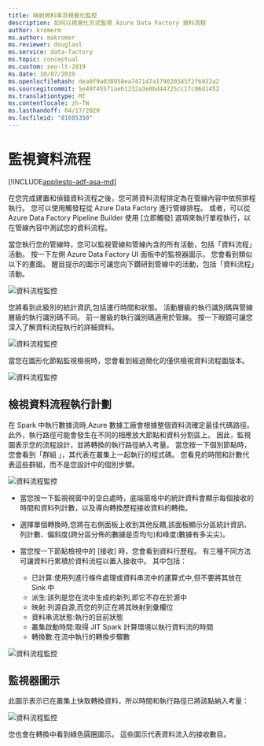 ```yaml
---
title: 映射資料串流視覺化監控
description: 如何以視覺化方式監視 Azure Data Factory 資料流程
author: kromerm
ms.author: makromer
ms.reviewer: douglasl
ms.service: data-factory
ms.topic: conceptual
ms.custom: seo-lt-2019
ms.date: 10/07/2019
ms.openlocfilehash: dea0f9a038958ea747147a179020545f2f6922a2
ms.sourcegitcommit: 5e49f45571aeb1232a3e0bd44725cc17c06d1452
ms.translationtype: MT
ms.contentlocale: zh-TW
ms.lasthandoff: 04/17/2020
ms.locfileid: "81605350"
---
```

# <a name="monitor-data-flows"></a>監視資料流程

[!INCLUDE[appliesto-adf-asa-md](includes/appliesto-adf-asa-md.md)]

在您完成建置和偵錯資料流程之後，您可將資料流程排定為在管線內容中依照排程執行。 您可以使用觸發程從 Azure Data Factory 進行管線排程。 或者，可以從 Azure Data Factory Pipeline Builder 使用 [立即觸發] 選項來執行單程執行，以在管線內容中測試您的資料流程。

當您執行您的管線時，您可以監視管線和管線內含的所有活動，包括「資料流程」活動。 按一下左側 Azure Data Factory UI 面板中的監視器圖示。 您會看到類似以下的畫面。 醒目提示的圖示可讓您向下鑽研到管線中的活動，包括「資料流程」活動。

![資料流程監控](media/data-flow/mon001.png "資料流程監視")

您將看到此級別的統計資訊,包括運行時間和狀態。 活動層級的執行識別碼與管線層級的執行識別碼不同。 前一層級的執行識別碼適用於管線。 按一下眼鏡可讓您深入了解資料流程執行的詳細資料。

![資料流程監控](media/data-flow/mon002.png "資料流程監視")

當您在圖形化節點監視檢視時，您會看到經過簡化的僅供檢視資料流程圖版本。

![資料流程監控](media/data-flow/mon003.png "資料流程監視")

## <a name="view-data-flow-execution-plans"></a>檢視資料流程執行計劃

在 Spark 中執行數據流時,Azure 數據工廠會根據整個資料流確定最佳代碼路徑。 此外，執行路徑可能會發生在不同的相應放大節點和資料分割區上。 因此，監視圖表示您的流程設計，並將轉換的執行路徑納入考量。 當您按一下個別節點時，您會看到「群組 」，其代表在叢集上一起執行的程式碼。 您看見的時間和計數代表這些群組，而不是您設計中的個別步驟。

![資料流程監控](media/data-flow/mon004.png "資料流程監視")

* 當您按一下監視視窗中的空白處時，底端窗格中的統計資料會顯示每個接收的時間和資料列計數，以及導向轉換歷程接收資料的轉換。

* 選擇單個轉換時,您將在右側面板上收到其他反饋,該面板顯示分區統計資訊、列計數、偏斜度(跨分區分佈的數據是否均勻)和峰度(數據有多尖尖)。

* 當您按一下節點檢視中的 [接收] 時，您會看到資料行歷程。 有三種不同方法可讓資料行累積於資料流程以置入接收中。 其中包括：

  * 已計算:使用列進行條件處理或資料串流中的運算式中,但不要將其放在 Sink 中
  * 派生:該列是您在流中生成的新列,即它不存在於源中
  * 映射:列源自源,而您的列正在將其映射到彙欄位
  * 資料串流狀態:執行的目前狀態
  * 叢集啟動時間:取得 JIT Spark 計算環境以執行資料流的時間
  * 轉換數:在流中執行的轉換步驟數
  
![資料流程監控](media/data-flow/monitornew.png "資料流程監控新增")  
  
## <a name="monitor-icons"></a>監視器圖示

此圖示表示已在叢集上快取轉換資料，所以時間和執行路徑已將該點納入考量：

![資料流程監控](media/data-flow/mon004.png "資料流程監視")

您也會在轉換中看到綠色圓圈圖示。 這些圖示代表資料流入的接收數目。
